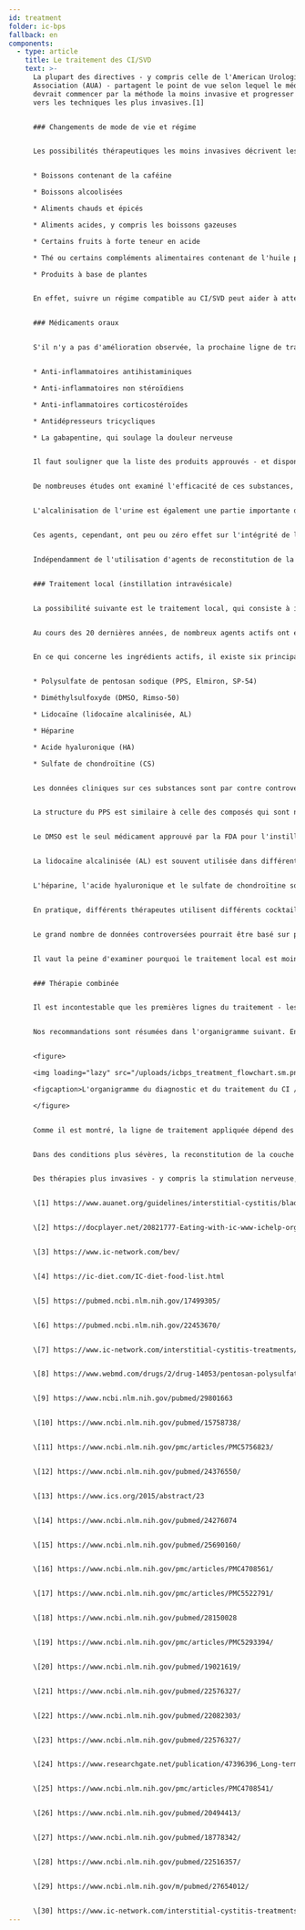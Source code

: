 ```yaml
---
id: treatment
folder: ic-bps
fallback: en
components:
  - type: article
    title: Le traitement des CI/SVD
    text: >-
      La plupart des directives - y compris celle de l'American Urological
      Association (AUA) - partagent le point de vue selon lequel le médecin
      devrait commencer par la méthode la moins invasive et progresser pas à pas
      vers les techniques les plus invasives.[1]


      ### Changements de mode de vie et régime


      Les possibilités thérapeutiques les moins invasives décrivent les changements de mode de vie. Le régime a un impact majeur sur les symptômes. Les listes d'aliments et de boissons en connexion avec le CI/SVD sont largement disponibles sur Internet,[2],[3],[4] et des articles scientifiques ont également été publiés sur ce sujet.[5],[6] La plupart des références conviennent que certains aliments irritent la paroi de la vessie endommagée. Les listes mentionnent généralement les éléments suivants:


      * Boissons contenant de la caféine

      * Boissons alcoolisées

      * Aliments chauds et épicés

      * Aliments acides, y compris les boissons gazeuses

      * Certains fruits à forte teneur en acide

      * Thé ou certains compléments alimentaires contenant de l'huile parfumée et/ou des composés d'huile volatile

      * Produits à base de plantes


      En effet, suivre un régime compatible au CI/SVD peut aider à atténuer les symptômes. Cependant, les changements de mode de vie et d'alimentation seuls ne fonctionnent pas toujours, en particulier dans les cas plus graves. Cela prend généralement un temps considérable avant que les effets ne se manifestent, et pendant ce type de thérapie, les symptômes peuvent s'aggraver.


      ### Médicaments oraux


      S'il n'y a pas d'amélioration observée, la prochaine ligne de traitement principale est la thérapie orale. Les médicaments les plus courants contiennent généralement un ou plusieurs des ingrédients actifs suivants:


      * Anti-inflammatoires antihistaminiques

      * Anti-inflammatoires non stéroïdiens

      * Anti-inflammatoires corticostéroïdes

      * Antidépresseurs tricycliques

      * La gabapentine, qui soulage la douleur nerveuse


      Il faut souligner que la liste des produits approuvés - et disponibles - varie considérablement selon les pays.


      De nombreuses études ont examiné l'efficacité de ces substances, elles sont également résumées sur de nombreuses pages.[7] Ces agents ont un effet anti-inflammatoire, inhibiteur de la douleur et antidépresseur; par conséquent, la médication orale est un moyen efficace d'atténuer les symptômes urinaires et/ou douloureux, améliorant ainsi la qualité de vie du patient.


      L'alcalinisation de l'urine est également une partie importante du traitement oral, car l'urine acide peut irriter la vessie et aggraver les symptômes. Éviter les groupes d'aliments qui rendent l'urine plus acide n'est pas assez efficace dans de nombreux cas. Par conséquent, les pilules alcalinisantes (médicaments ou compléments alimentaires) jouent également un rôle majeur dans les médicaments oraux.


      Ces agents, cependant, ont peu ou zéro effet sur l'intégrité de la couche GAG. Quoique, certains produits contiennent un ou plusieurs ingrédients pharmaceutiques actifs (détaillés plus loin) utilisés pour le réapprovisionnement de la couche GAG. Beaucoup d'entre eux sont largement connus et disponibles sur Internet. Dans ce groupe, le médicament le plus important est le polysulfate de pentosan sodique (PPS, Elmiron, SP-54), qui est approuvé par la Food and Drug Administration (FDA, États-Unis) et considéré comme le seul médicament oral qui aide activement le réapprovisionnement de la couche GAG.


      Indépendamment de l'utilisation d'agents de reconstitution de la couche GAG, la thérapie orale présente certains inconvénients considérables. Pour atteindre la vessie, les médicaments doivent être absorbés dans le système digestif, entrer dans la circulation et vont donc atteindre d'autres tissus également. Ce fait diminue l'efficacité des médicaments et augmente le risque d'effets secondaires. Le PPS, par exemple, doit être pris pendant 3 mois ou plus pour avoir un effet sur la couche GAG. Le PPS administré par voie orale sur une période plus longue peut avoir des effets secondaires graves;[8] une découverte récente à ce sujet est particulièrement préoccupante.[9]


      ### Traitement local (instillation intravésicale)


      La possibilité suivante est le traitement local, qui consiste à instiller certaines substances directement dans la vessie.


      Au cours des 20 dernières années, de nombreux agents actifs ont été essayés. Certains d'entre eux, par exemple le BCG (la bacillle Calmette-Guarin) se sont avérés inefficaces.[10] D'autres, comme ceux qui cilblait l'interférence avec les facteurs de croissance nerveuse, ont eu des problèmes de sécurité.[11] Avec certaines substances, seule une amélioration partielle a été obtenue: avec les vanilloïdes, par exemple, la douleur a été réduite, mais aucune amélioration n'a été observée concernant les symptômes urinaires.[12] Certains agents font actuellement l'objet d'un examen en cours, mais soit les résultats ont été controversés et/ou peu concluants jusqu'à présent, soit il n'y a pas encore eu suffisamment d'essais cliniques. Le blocage des récepteurs P2X3 (qui affectent l'activité de la vessie) pourrait être prometteur, mais d'autres expériences seraient nécessaires.[13] La toxine botulique A (BTX-A, Botox) a été examinée à plusieurs reprises, mais les résultats semblent controversés.[14],[15] L'utilisation de liposomes pour administrer différents agents pourrait être une méthode efficace,[16] mais, encore une fois, d'autres expériences seraient nécessaires.


      En ce qui concerne les ingrédients actifs, il existe six principaux composés associés à la reconstitution de la couche GAG. Ce sont les suivants:


      * Polysulfate de pentosan sodique (PPS, Elmiron, SP-54)

      * Diméthylsulfoxyde (DMSO, Rimso-50)

      * Lidocaïne (lidocaïne alcalinisée, AL)

      * Héparine

      * Acide hyaluronique (HA)

      * Sulfate de chondroïtine (CS)


      Les données cliniques sur ces substances sont par contre controversées.


      La structure du PPS est similaire à celle des composés qui sont naturellement présents dans la couche GAG. Son mécanisme d'action n'est toujours pas connu, mais il pourrait s'agir d'un médicament intravésical efficace.[17]


      Le DMSO est le seul médicament approuvé par la FDA pour l'instillation de la vessie. Selon certains articles, il est plus efficace que certains autres agents,[18] alors que d'autres références soulignent les problèmes liés au DMSO.[19]


      La lidocaïne alcalinisée (AL) est souvent utilisée dans différents cocktails de vessie. Selon certaines sources, c'est un médicament efficace pour la reconstitution de la couche de GAG[20] en soi. La plupart des thérapeutes pensent qu'elle peut augmenter l'efficacité d'autres composés,[21] même si des études le nient.


      L'héparine, l'acide hyaluronique et le sulfate de chondroïtine sont des composants naturels de la couche GAG. L'héparine, seule ou avec d'autres composés, est souvent utilisée dans le traitement local.[22] Il existe des données qui disent qu'il est moins efficace que le DMSO par exemple (voir ci-dessus). L'acide hyaluronique peut être le composant le plus répandu; son efficacité a été examinée à plusieurs reprises, avec des résultats différents.[23],[24],[25] Les données disponibles sont également controversées pour le sulfate de chondroïtine.[26],[27],[28] Selon certaines études, HA + CS pourrait être tout aussi efficace que le DMSO.[29]


      En pratique, différents thérapeutes utilisent différents cocktails vésicaux,[30] espérant que le patient répondra au traitement.


      Le grand nombre de données controversées pourrait être basé sur plusieurs faits. Premièrement, l'étiologie du CI/SVD n'est toujours pas connue. Si la maladie peut apparaître pour des raisons différentes, des patients d'étiologie différente pourraient répondre différemment aux traitements. Deuxièmement, dans de nombreux pays, un seul ou très peu de ces médicaments sont approuvés, ce qui à lui seul empêche la possibilité de se forger une image objective et comparative. Troisièmement, dans la plupart des pays, seuls quelques agents ou cocktails sont utilisés pour l'instillation, généralement sous une forme magistrale, ce qui rend très difficile la conduite d'essais cliniques avec des échantillons de grande taille.


      Il vaut la peine d'examiner pourquoi le traitement local est moins populaire que les médicaments oraux bien qu'il soit plus efficace - à condition que le bon médicament soit utilisé. La nature invasive de ces traitements est un facteur important. De nombreux médecins ont tendance à éviter d'utiliser un cathéter à moins que cela ne soit inévitable. Les patients refusent souvent la thérapie par instillation, craignant la douleur et le risque d'autres problèmes - microlésions et infections - qu'un cathéter peut causer. Pour surmonter ces problèmes, Urosystem a développé UroDapter® et UroStill®. Le premier est un petit appareil qui remplace le cathéter. Ce dernier est un appareil qui permet l'auto-instillation pour les patientes. Avec UroStill®, le traitement de la vessie peut être effectué à domicile, sans aucune assistance directe du thérapeute.


      ### Thérapie combinée


      Il est incontestable que les premières lignes du traitement - les méthodes les moins invasives, telles que le régime alimentaire et les médicaments oraux - sont nécessaires. Malheureusement, non seulement le diagnostic prend beaucoup de temps, mais l'effet des thérapies moins invasives apparaît plus tard. Cela conduit à une situation courante dans laquelle les patients perdent 1 à 3 ans ou plus à vivre avec une douleur difficilement tolérable, des syndromes urinaires sévères et une qualité de vie qui se détériore progressivement. Le plus du temps est passé avec les thérapies de cette manière, plus il est probable que le patient ne répondra pas du tout aux lignes de traitement les moins invasives.


      Nos recommandations sont résumées dans l'organigramme suivant. En cas de symptômes sévères, il est recommandé de commencer par une thérapie combinée de traitements oraux et intravésicaux afin que l'état du patient puisse s'améliorer dès que possible.


      <figure>

      <img loading="lazy" src="/uploads/icbps_treatment_flowchart.sm.png" srcset="/uploads/icbps_treatment_flowchart.png 2x, /uploads/icbps_treatment_flowchart.sm.png 1x" alt="ICBPS treatment flowchart"/>

      <figcaption>L'organigramme du diagnostic et du traitement du CI / SVD. Par 100% du test d'intégrité de la couche GAG, la moyenne des portions d'urine mesurées le premier jour (faible apport hydrique) doit être désignée (décrite dans le chapitre Diagnostic du CI/SVD)</figcaption>

      </figure>


      Comme il est montré, la ligne de traitement appliquée dépend des résultats du test d'intégrité de la couche GAG. Les changements de mode de vie, le régime alimentaire et les médicaments oraux ne sont efficaces et suffisants que dans les cas bénins des CI/SVD. Un suivi des patients est également nécessaire dans ces cas, car malgré les traitements appliqués, une aggravation de l'état ne peut être exclue. (Nous avons développé un système de suivi des patients mais il n'a pas encore été mis en œuvre sur ce site Web.)


      Dans des conditions plus sévères, la reconstitution de la couche de GAG ​​via des instillations de vessie doit commencer immédiatement, mais toutes les méthodes moins invasives sont généralement effectuées simultanément.


      Des thérapies plus invasives - y compris la stimulation nerveuse, la fulguration des régions endommagées de la couche GAG ​​ou la cystectomie - ne sont effectuées que si tous les autres traitements ont été inefficaces. Les méthodes alternatives - y compris l'acupuncture, l'oxygénothérapie à haute pression - sont généralement recommandées comme traitements complémentaires, compte tenu de leur mauvais rapport coût-bénéfice.


      \[1] https://www.auanet.org/guidelines/interstitial-cystitis/bladder-pain-syndrome-(2011-amended-2014)


      \[2] https://docplayer.net/20821777-Eating-with-ic-www-ichelp-org-interstitial-cystitis-association.html


      \[3] https://www.ic-network.com/bev/


      \[4] https://ic-diet.com/IC-diet-food-list.html


      \[5] https://pubmed.ncbi.nlm.nih.gov/17499305/


      \[6] https://pubmed.ncbi.nlm.nih.gov/22453670/


      \[7] https://www.ic-network.com/interstitial-cystitis-treatments/oral-medication/


      \[8] https://www.webmd.com/drugs/2/drug-14053/pentosan-polysulfate-sodium-oral/details


      \[9] https://www.ncbi.nlm.nih.gov/pubmed/29801663


      \[10] https://www.ncbi.nlm.nih.gov/pubmed/15758738/


      \[11] https://www.ncbi.nlm.nih.gov/pmc/articles/PMC5756823/


      \[12] https://www.ncbi.nlm.nih.gov/pubmed/24376550/


      \[13] https://www.ics.org/2015/abstract/23


      \[14] https://www.ncbi.nlm.nih.gov/pubmed/24276074


      \[15] https://www.ncbi.nlm.nih.gov/pubmed/25690160/


      \[16] https://www.ncbi.nlm.nih.gov/pmc/articles/PMC4708561/


      \[17] https://www.ncbi.nlm.nih.gov/pmc/articles/PMC5522791/


      \[18] https://www.ncbi.nlm.nih.gov/pubmed/28150028


      \[19] https://www.ncbi.nlm.nih.gov/pmc/articles/PMC5293394/


      \[20] https://www.ncbi.nlm.nih.gov/pubmed/19021619/


      \[21] https://www.ncbi.nlm.nih.gov/pubmed/22576327/


      \[22] https://www.ncbi.nlm.nih.gov/pubmed/22082303/


      \[23] https://www.ncbi.nlm.nih.gov/pubmed/22576327/


      \[24] https://www.researchgate.net/publication/47396396_Long-term_results_of_intravesical_hyaluronan_therapy_in_bladder_pain_syndromeinterstitial_cystitis


      \[25] https://www.ncbi.nlm.nih.gov/pmc/articles/PMC4708541/


      \[26] https://www.ncbi.nlm.nih.gov/pubmed/20494413/


      \[27] https://www.ncbi.nlm.nih.gov/pubmed/18778342/


      \[28] https://www.ncbi.nlm.nih.gov/pubmed/22516357/


      \[29] https://www.ncbi.nlm.nih.gov/m/pubmed/27654012/


      \[30] https://www.ic-network.com/interstitial-cystitis-treatments/bladder-instillations/
---
```

